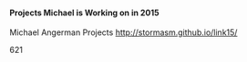 #### Projects Michael is Working on in 2015

Michael Angerman Projects 
http://stormasm.github.io/link15/

621

